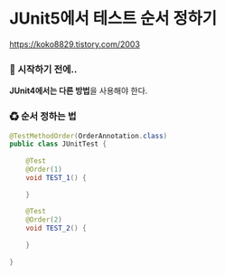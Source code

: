 # JUnit5에서 테스트 순서 정하기

https://koko8829.tistory.com/2003

### 🎊 시작하기 전에..

**JUnit4에서는 다른 방법**을 사용해야 한다.

### ♻ 순서 정하는 법

```java
@TestMethodOrder(OrderAnnotation.class)
public class JUnitTest {
    
    @Test
    @Order(1)
    void TEST_1() {
        
    }
    
    @Test
    @Order(2)
    void TEST_2() {
        
    }
    
}
```

